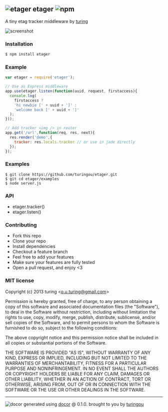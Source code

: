 ## ![etager](https://cdn0.iconfinder.com/data/icons/windows8_icons/26/price_tag.png) etager ![npm](https://badge.fury.io/js/etager.png)

A tiny etag tracker middleware by [turing](https://npmjs.org/~turing) 

![screenshot](http://ww3.sinaimg.cn/large/61ff0de3gw1e8kzcfnsxsj20kj0demz5.jpg)

### Installation
```bash
$ npm install etager
```

### Example
````javascript
var etager = require('etager');

// Use as Express middleware
app.use(etager.listen(function(uuid, request, firstaccess){
  console.log(
    firstaccess ? 
    'hi newbie [' + uuid + ']' : 
    'welcome back [' + uuid + ']'
  );
}));

// Add tracker <img /> in router
app.get('/url',function(req, res, next){
  res.render('demo',{
    tracker: res.locals.tracker // or use in jade directly
  });
});
````

### Examples
````
$ git clone https://github.com/turingou/etager.git
$ git cd etager/examples
$ node server.js
````

### API

- etager.tracker()
- etager.listen()

### Contributing
- Fork this repo
- Clone your repo
- Install dependencies
- Checkout a feature branch
- Feel free to add your features
- Make sure your features are fully tested
- Open a pull request, and enjoy <3

### MIT license
Copyright (c) 2013 turing &lt;o.u.turing@gmail.com&gt;

Permission is hereby granted, free of charge, to any person obtaining a copy
of this software and associated documentation files (the "Software"), to deal
in the Software without restriction, including without limitation the rights
to use, copy, modify, merge, publish, distribute, sublicense, and/or sell
copies of the Software, and to permit persons to whom the Software is
furnished to do so, subject to the following conditions:

The above copyright notice and this permission notice shall be included in
all copies or substantial portions of the Software.

THE SOFTWARE IS PROVIDED "AS IS", WITHOUT WARRANTY OF ANY KIND, EXPRESS OR
IMPLIED, INCLUDING BUT NOT LIMITED TO THE WARRANTIES OF MERCHANTABILITY,
FITNESS FOR A PARTICULAR PURPOSE AND NONINFRINGEMENT. IN NO EVENT SHALL THE
AUTHORS OR COPYRIGHT HOLDERS BE LIABLE FOR ANY CLAIM, DAMAGES OR OTHER
LIABILITY, WHETHER IN AN ACTION OF CONTRACT, TORT OR OTHERWISE, ARISING FROM,
OUT OF OR IN CONNECTION WITH THE SOFTWARE OR THE USE OR OTHER DEALINGS IN
THE SOFTWARE.

---
![docor](https://cdn1.iconfinder.com/data/icons/windows8_icons_iconpharm/26/doctor.png)
generated using [docor](https://github.com/turingou/docor.git) @ 0.1.0. brought to you by [turingou](https://github.com/turingou)